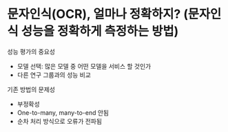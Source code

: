 # 문자인식(OCR), 얼마나 정확하지? (문자인식 성능을 정확하게 측정하는 방법)
성능 평가의 중요성
* 모델 선택: 많은 모델 중 어떤 모델을 서비스 할 것인가
* 다른 연구 그룹과의 성능 비교

기존 방법의 문제성
* 부정확성
* One-to-many, many-to-end 안됨
* 순차 처리 방식으로 오류가 전파됨
